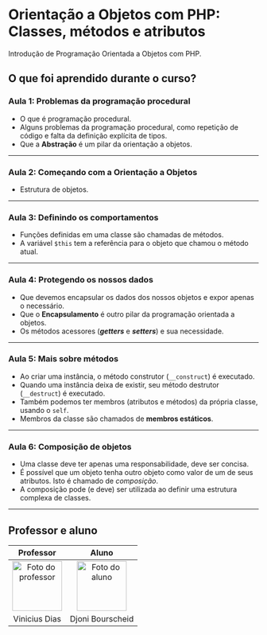 # Orientação a Objetos com PHP: Classes, métodos e atributos

Introdução de Programação Orientada a Objetos com PHP.  

## O que foi aprendido durante o curso?

### Aula 1: Problemas da programação procedural

- O que é programação procedural.
- Alguns problemas da programação procedural, como repetição de código e falta da definição explícita de tipos.
- Que a **Abstração** é um pilar da orientação a objetos.

---

### Aula 2: Começando com a Orientação a Objetos

- Estrutura de objetos.

---

### Aula 3: Definindo os comportamentos

- Funções definidas em uma classe são chamadas de métodos.
- A variável `$this` tem a referência para o objeto que chamou o método atual.

---

### Aula 4: Protegendo os nossos dados

- Que devemos encapsular os dados dos nossos objetos e expor apenas o necessário.
- Que o **Encapsulamento** é outro pilar da programação orientada a objetos.
- Os métodos acessores (***getters*** e ***setters***) e sua necessidade.

---

### Aula 5: Mais sobre métodos

- Ao criar uma instância, o método construtor (`__construct`) é executado.
- Quando uma instância deixa de existir, seu método destrutor (`__destruct`) é executado.
- Também podemos ter membros (atributos e métodos) da própria classe, usando o `self`.
- Membros da classe são chamados de **membros estáticos**.

---

### Aula 6: Composição de objetos

- Uma classe deve ter apenas uma responsabilidade, deve ser concisa.
- É possível que um objeto tenha outro objeto como valor de um de seus atributos. Isto é chamado de *composição*.
- A composição pode (e deve) ser utilizada ao definir uma estrutura complexa de classes.

---

## Professor e aluno

Professor | Aluno
:---:     | :---:
<a href="https://github.com/cviniciussdias" target="_blank" rel="noopener noreferrer"><img width="100" height="100" src="https://github.com/cviniciussdias.png" alt="Foto do professor" title="Foto do professor"></a> | <a href="https://github.com/djonibourscheid" target="_blank" rel="noopener noreferrer"><img width="100" height="100" src="https://github.com/djonibourscheid.png" alt="Foto do aluno" title="Foto do aluno"></a>
Vinicius Dias | Djoni Bourscheid
